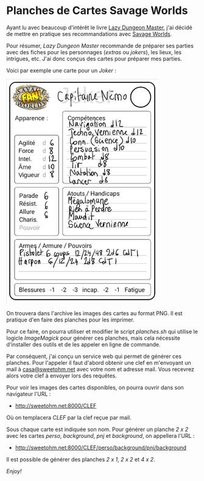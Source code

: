 # Planches de Cartes Savage Worlds

Ayant lu avec beaucoup d'intérêt le livre [Lazy Dungeon Master](http://slyflourish.com/lazydm/), j'ai décidé de mettre en pratique ses recommandations avec [Savage Worlds](https://www.black-book-editions.fr/catalogue.php?id=58).

Pour résumer, *Lazy Dungeon Master* recommande de préparer ses parties avec des fiches pour les personnages (*extras* ou *jokers*), les lieux, les intrigues, etc. J'ai donc conçus des cartes pour préparer mes parties.

Voici par exemple une carte pour un *Joker* :

![](nemo.png)

On trouvera dans l'archive les images des cartes au format PNG. Il est pratique d'en faire des planches pour les imprimer.

Pour ce faire, on pourra utiliser et modifier le script *planches.sh* qui utilise le logicle *ImageMagick* pour générer ces planches, mais cela nécessite d'installer des outils et de les appeler en ligne de commande.

Par conséquent, j'ai conçu un service web qui permet de générer ces planches. Pour l'appeler il faut d'abord obtenir une clef en m'envoyant un mail à <casa@sweetohm.net> avec votre nom et adresse mail. Vous recevrez alors votre clef à envoyer lors des requêtes.

Pour voir les images des cartes disponibles, on pourra ouvrir dans son navigateur l'URL :

- <http://sweetohm.net:8000/CLEF>

Où on templacera *CLEF* par la clef reçue par mail.

Sous chaque carte est indiquée son nom. Pour générer un planche *2 x 2* avec les cartes *perso*, *background*, *pnj* et *background*, on appellera l'URL :

- <http://sweetohm.net:8000/CLEF/perso/background/pnj/background>

Il est possible de générer des planches *2 x 1*, *2 x 2* et *4 x 2*.

*Enjoy!*
